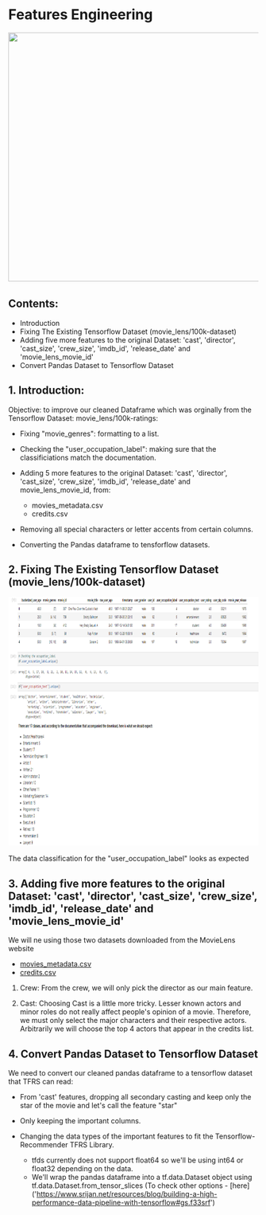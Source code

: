 # Features Engineering

<p align="center">
  <img width="1000" height="500" src="https://www.ismiletechnologies.com/wp-content/uploads/2021/09/Feature-Engineering-in-machine-learning.png">
</p>

## Contents:
 
 * Introduction
 * Fixing The Existing Tensorflow Dataset (movie_lens/100k-dataset)
 * Adding five more features to the original Dataset: 'cast', 'director', 'cast_size', 'crew_size', 'imdb_id', 'release_date' and 'movie_lens_movie_id'
 * Convert Pandas Dataset to Tensorflow Dataset


## 1. Introduction: 

Objective: to improve our cleaned Dataframe which was orginally from the Tensorflow Dataset: movie_lens/100k-ratings:

- Fixing "movie_genres": formatting to a list.

- Checking the "user_occupation_label": making sure that the classificiations match the documentation.

- Adding 5 more features to the original Dataset: 'cast', 'director', 'cast_size', 'crew_size', 'imdb_id', 'release_date' and movie_lens_movie_id, from:

    - movies_metadata.csv
    - credits.csv
    
- Removing all special characters or letter accents from certain columns.

- Converting the Pandas dataframe to tensforflow datasets.

## 2. Fixing The Existing Tensorflow Dataset (movie_lens/100k-dataset)

 <p align="center">
  <img width="1000" height="500" src="https://raw.githubusercontent.com/mohamedziane/Movie-Recommendation-System-TensorflowRS/main/images/classes.png">
</p>

The data classification for the "user_occupation_label" looks as expected


## 3. Adding five more features to the original Dataset: 'cast', 'director', 'cast_size', 'crew_size', 'imdb_id', 'release_date' and 'movie_lens_movie_id'

We will ne using those two datasets downloaded from the MovieLens website

- [movies_metadata.csv](https://grouplens.org/datasets/movielens/)
- [credits.csv](https://grouplens.org/datasets/movielens/)

1. Crew: From the crew, we will only pick the director as our main feature.

2. Cast: Choosing Cast is a little more tricky. Lesser known actors and minor roles do not really affect people's opinion of a movie. Therefore, we must only select the major characters and their respective actors. Arbitrarily we will choose the top 4 actors that appear in the credits list.

## 4. Convert Pandas Dataset to Tensorflow Dataset

We need to convert our cleaned pandas dataframe to a tensorflow dataset that TFRS can read:

- From 'cast' features, dropping all secondary casting and keep only the star of the movie and let's call the feature "star"

- Only keeping the important columns.

- Changing the data types of the important features to fit the Tensorflow-Recommender TFRS Library.

    - tfds currently does not support float64 so we'll be using int64 or float32 depending on the data.
    - We'll wrap the pandas dataframe into a tf.data.Dataset object using tf.data.Dataset.from_tensor_slices 
    (To check other options - [here] ('https://www.srijan.net/resources/blog/building-a-high-performance-data-pipeline-with-tensorflow#gs.f33srf')



